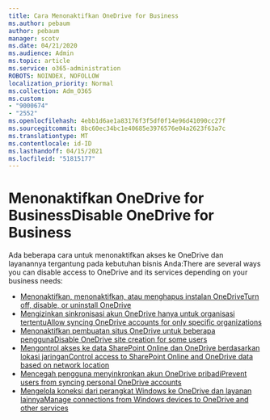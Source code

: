 ```yaml
---
title: Cara Menonaktifkan OneDrive for Business
ms.author: pebaum
author: pebaum
manager: scotv
ms.date: 04/21/2020
ms.audience: Admin
ms.topic: article
ms.service: o365-administration
ROBOTS: NOINDEX, NOFOLLOW
localization_priority: Normal
ms.collection: Adm_O365
ms.custom:
- "9000674"
- "2552"
ms.openlocfilehash: 4ebb1d6ae1a83176f3f5df0f14e96d41090cc27f
ms.sourcegitcommit: 8bc60ec34bc1e40685e3976576e04a2623f63a7c
ms.translationtype: MT
ms.contentlocale: id-ID
ms.lasthandoff: 04/15/2021
ms.locfileid: "51815177"
---
```

# <a name="disable-onedrive-for-business"></a><span data-ttu-id="f09ca-102">Menonaktifkan OneDrive for Business</span><span class="sxs-lookup"><span data-stu-id="f09ca-102">Disable OneDrive for Business</span></span>

<span data-ttu-id="f09ca-103">Ada beberapa cara untuk menonaktifkan akses ke OneDrive dan layanannya tergantung pada kebutuhan bisnis Anda:</span><span class="sxs-lookup"><span data-stu-id="f09ca-103">There are several ways you can disable access to OneDrive and its services depending on your business needs:</span></span>

- [<span data-ttu-id="f09ca-104">Menonaktifkan, menonaktifkan, atau menghapus instalan OneDrive</span><span class="sxs-lookup"><span data-stu-id="f09ca-104">Turn off, disable, or uninstall OneDrive</span></span>](https://support.office.com/article/turn-off-disable-or-uninstall-onedrive-f32a17ce-3336-40fe-9c38-6efb09f944b0)
- [<span data-ttu-id="f09ca-105">Mengizinkan sinkronisasi akun OneDrive hanya untuk organisasi tertentu</span><span class="sxs-lookup"><span data-stu-id="f09ca-105">Allow syncing OneDrive accounts for only specific organizations</span></span>](https://docs.microsoft.com/onedrive/use-group-policy#allow-syncing-onedrive-accounts-for-only-specific-organizations)
- [<span data-ttu-id="f09ca-106">Menonaktifkan pembuatan situs OneDrive untuk beberapa pengguna</span><span class="sxs-lookup"><span data-stu-id="f09ca-106">Disable OneDrive site creation for some users</span></span>](https://docs.microsoft.com/sharepoint/manage-user-profiles#disable-onedrive-creation-for-some-users)
- [<span data-ttu-id="f09ca-107">Mengontrol akses ke data SharePoint Online dan OneDrive berdasarkan lokasi jaringan</span><span class="sxs-lookup"><span data-stu-id="f09ca-107">Control access to SharePoint Online and OneDrive data based on network location</span></span>](https://docs.microsoft.com/sharepoint/control-access-based-on-network-location)
- [<span data-ttu-id="f09ca-108">Mencegah pengguna menyinkronkan akun OneDrive pribadi</span><span class="sxs-lookup"><span data-stu-id="f09ca-108">Prevent users from syncing personal OneDrive accounts</span></span>](https://docs.microsoft.com/onedrive/use-group-policy#DisablePersonalSync)
- [<span data-ttu-id="f09ca-109">Mengelola koneksi dari perangkat Windows ke OneDrive dan layanan lainnya</span><span class="sxs-lookup"><span data-stu-id="f09ca-109">Manage connections from Windows devices to OneDrive and other services</span></span>](https://docs.microsoft.com/windows/privacy/manage-connections-from-windows-operating-system-components-to-microsoft-services#bkmk-onedrive)
